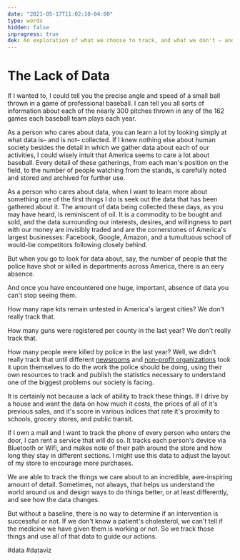 ```yaml
---
date: "2021-05-17T11:02:10-04:00"
type: words
hidden: false
inprogress: true
dek: An exploration of what we choose to track, and what we don't – and what that means if we want to make the world a better place
---
```


# The Lack of Data

If I wanted to, I could tell you the precise angle and speed of a small ball thrown in a game of professional baseball. I can tell you all sorts of information about each of the nearly 300 pitches thrown in any of the 162 games each baseball team plays each year.

As a person who cares about data, you can learn a lot by looking simply at what data is– and is not– collected. If I knew nothing else about human society besides the detail in which we gather data about each of our activities, I could wisely intuit that America seems to care a lot about baseball. Every detail of these gatherings, from each man's position on the field, to the number of people watching from the stands, is carefully noted and stored and archived for further use.

As a person who cares about data, when I want to learn more about something one of the first things I do is seek out the data that has been gathered about it. The amount of data being collected these days, as you may have heard, is reminiscent of oil. It is a commodity to be bought and sold, and the data surrounding our interests, desires, and willingness to part with our money are invisibly traded and are the cornerstones of America's largest businesses: Facebook, Google, Amazon, and a tumultuous school of would-be competitors following closely behind.

But when you go to look for data about, say, the number of people that the police have shot or killed in departments across America, there is an eery absence.

And once you have encountered one huge, important, absence of data you can't stop seeing them.

How many rape kits remain untested in America's largest cities? We don't really track that.

How many guns were registered per county in the last year? We don't really track that.

How many people were killed by police in the last year? Well, we didn't really track that until different [newsrooms](https://www.theguardian.com/us-news/ng-interactive/2015/jun/01/the-counted-police-killings-us-database) and [non-profit organizations](https://mappingpoliceviolence.org) took it upon themselves to do the work the police should be doing, using their own resources to track and publish the statistics necessary to understand one of the biggest problems our society is facing.

It is certainly not because a lack of ability to track these things. If I drive by a house and want the data on how much it costs, the prices of all of it's previous sales, and it's score in various indices that rate it's proximity to schools, grocery stores, and public transit.

If I own a mall and I want to track the phone of every person who enters the door, I can rent a service that will do so. It tracks each person's device via Bluetooth or Wifi, and makes note of their path around the store and how long they stay in different sections. I might use this data to adjust the layout of my store to encourage more purchases.

We are able to track the things we care about to an incredible, awe-inspiring amount of detail. Sometimes, not always, that helps us understand the world around us and design ways to do things better, or at least differently, and see how the data changes.

But without a baseline, there is no way to determine if an intervention is successful or not. If we don't know a patient's cholesterol, we can't tell if the medicine we have given them is working or not. So we track those things and use all of that data to guide our actions.

#data #dataviz 